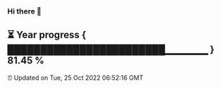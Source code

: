 ### Hi there 👋
⏳ Year progress { ████████████████████████▁▁▁▁▁▁ } 81.45 %
---
⏰ Updated on Tue, 25 Oct 2022 06:52:16 GMT

